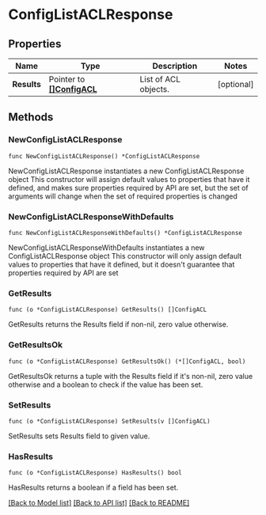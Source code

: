 # ConfigListACLResponse

## Properties

Name | Type | Description | Notes
------------ | ------------- | ------------- | -------------
**Results** | Pointer to [**[]ConfigACL**](ConfigACL.md) | List of ACL objects. | [optional] 

## Methods

### NewConfigListACLResponse

`func NewConfigListACLResponse() *ConfigListACLResponse`

NewConfigListACLResponse instantiates a new ConfigListACLResponse object
This constructor will assign default values to properties that have it defined,
and makes sure properties required by API are set, but the set of arguments
will change when the set of required properties is changed

### NewConfigListACLResponseWithDefaults

`func NewConfigListACLResponseWithDefaults() *ConfigListACLResponse`

NewConfigListACLResponseWithDefaults instantiates a new ConfigListACLResponse object
This constructor will only assign default values to properties that have it defined,
but it doesn't guarantee that properties required by API are set

### GetResults

`func (o *ConfigListACLResponse) GetResults() []ConfigACL`

GetResults returns the Results field if non-nil, zero value otherwise.

### GetResultsOk

`func (o *ConfigListACLResponse) GetResultsOk() (*[]ConfigACL, bool)`

GetResultsOk returns a tuple with the Results field if it's non-nil, zero value otherwise
and a boolean to check if the value has been set.

### SetResults

`func (o *ConfigListACLResponse) SetResults(v []ConfigACL)`

SetResults sets Results field to given value.

### HasResults

`func (o *ConfigListACLResponse) HasResults() bool`

HasResults returns a boolean if a field has been set.


[[Back to Model list]](../README.md#documentation-for-models) [[Back to API list]](../README.md#documentation-for-api-endpoints) [[Back to README]](../README.md)


